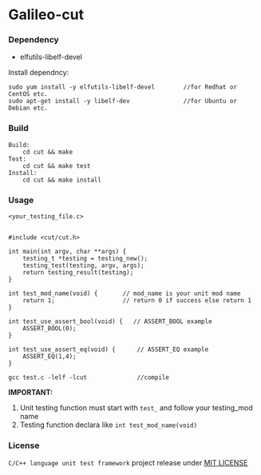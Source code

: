 # Galileo-cut

### Dependency

* elfutils-libelf-devel

Install dependncy:

    sudo yum install -y elfutils-libelf-devel        //for Redhat or CentOS etc.
    sudo apt-get install -y libelf-dev               //for Ubuntu or Debian etc.
    
### Build

    Build:
        cd cut && make
    Test:
        cd cut && make test
    Install:
        cd cut && make install
    
### Usage

    <your_testing_file.c>


    #include <cut/cut.h>

    int main(int argv, char **args) {
        testing_t *testing = testing_new();
        testing_test(testing, argv, args);
        return testing_result(testing);
    }

    int test_mod_name(void) {       // mod_name is your unit mod name
        return 1;                   // return 0 if success else return 1 
    }
    
    int test_use_assert_bool(void) {   // ASSERT_BOOL example
        ASSERT_BOOL(0);
    }

    int test_use_assert_eq(void) {      // ASSERT_EQ example
        ASSERT_EQ(1,4);
    }
    
    gcc test.c -lelf -lcut              //compile
    
**IMPORTANT:**

1. Unit testing function must start with `test_` and follow your testing_mod name
2. Testing function declara like `int test_mod_name(void)`
    
### License

`C/C++ language unit test framework` project release under [MIT LICENSE](https://github.com/tor4z/Galileo-cut/blob/master/LICENSE)
